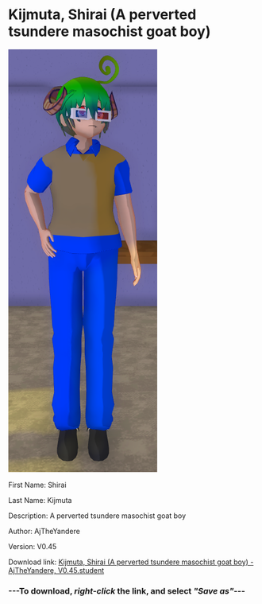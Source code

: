 # Kijmuta, Shirai (A perverted tsundere masochist goat boy)

<img src = "https://raw.githubusercontent.com/Arbiter1223/Daigaku-Gurashi-Custom-Students/master/Students/Files/Kijmuta%2C%20Shirai%20(A%20perverted%20tsundere%20masochist%20goat%20boy).png">

First Name: Shirai

Last Name: Kijmuta

Description: A perverted tsundere masochist goat boy

Author: AjTheYandere

Version: V0.45

Download link: <a href="https://raw.githubusercontent.com/Arbiter1223/Daigaku-Gurashi-Custom-Students/master/Students/Files/Kijmuta%2C%20Shirai%20(A%20perverted%20tsundere%20masochist%20goat%20boy)%20-%20AjTheYandere%2C%20V0.45.student">Kijmuta, Shirai (A perverted tsundere masochist goat boy) - AjTheYandere, V0.45.student</a>

### ---**To download, _right-click_ the link, and select _"Save as"_**---
